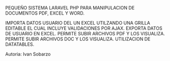 PEQUEÑO SISTEMA LARAVEL PHP PARA MANIPULACION DE DOCUMENTOS PDF, EXCEL Y WORD.

IMPORTA DATOS USUARIO DEL UN EXCEL UTILZANDO  UNA GRILLA EDITABLE EL CUAL INCLUYE VALIDACIONES POR AJAX.
EXPORTA DATOS DE USUARIO EN EXCEL.
PERMITE SUBIR ARCHIVOS PDF Y LOS VISUALIZA.
PERMITE SUBIR ARCHIVOS DOC Y LOS VISUALIZA.
UTILIZACION DE DATATABLES.

Autoria: Ivan Sobarzo



